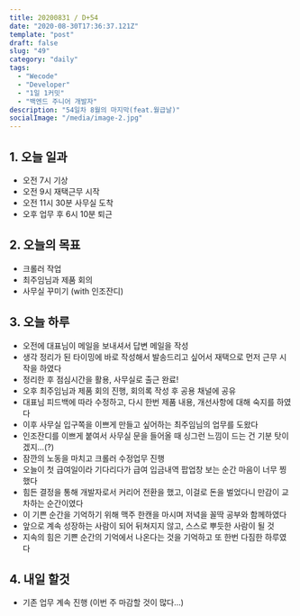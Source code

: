 ```yaml
---
title: 20200831 / D+54
date: "2020-08-30T17:36:37.121Z"
template: "post"
draft: false
slug: "49"
category: "daily"
tags:
  - "Wecode"
  - "Developer"
  - "1일 1커밋"
  - "백엔드 주니어 개발자"
description: "54일차 8월의 마지막(feat.월급날)"
socialImage: "/media/image-2.jpg"
---
```


## 1. 오늘 일과

- 오전 7시 기상
- 오전 9시 재택근무 시작
- 오전 11시 30분 사무실 도착
- 오후 업무 후 6시 10분 퇴근

## 2. 오늘의 목표

- 크롤러 작업
- 최주임님과 제품 회의
- 사무실 꾸미기 (with 인조잔디)

## 3. 오늘 하루

- 오전에 대표님이 메일을 보내셔서 답변 메일을 작성
- 생각 정리가 된 타이밍에 바로 작성해서 발송드리고 싶어서 재택으로 먼저 근무 시작을 하였다
- 정리한 후 점심시간을 활용, 사무실로 출근 완료!
- 오후 최주임님과 제품 회의 진행, 회의록 작성 후 공용 채널에 공유
- 대표님 피드백에 따라 수정하고, 다시 한번 제품 내용, 개선사항에 대해 숙지를 하였다
- 이후 사무실 입구쪽을 이쁘게 만들고 싶어하는 최주임님의 업무를 도왔다
- 인조잔디를 이쁘게 붙여서 사무실 문을 들어올 때 싱그런 느낌이 드는 건 기분 탓이겠지...(?)
- 잠깐의 노동을 마치고 크롤러 수정업무 진행
- 오늘이 첫 급여일이라 기다리다가 급여 입금내역 팝업창 보는 순간 마음이 너무 찡했다
- 힘든 결정을 통해 개발자로서 커리어 전환을 했고, 이걸로 돈을 벌었다니 만감이 교차하는 순간이였다
- 이 기쁜 순간을 기억하기 위해 맥주 한캔을 마시며 저녁을 꼴딱 공부와 함께하였다
- 앞으로 계속 성장하는 사람이 되어 뒤쳐지지 않고, 스스로 뿌듯한 사람이 될 것
- 지속의 힘은 기쁜 순간의 기억에서 나온다는 것을 기억하고 또 한번 다짐한 하루였다

## 4. 내일 할것

- 기존 업무 계속 진행 (이번 주 마감할 것이 많다...)